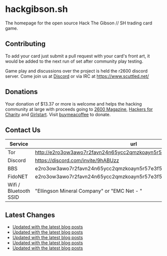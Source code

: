 # hackgibson.sh
The homepage for the open source Hack The Gibson // SH trading card game.


## Contributing

To add your card just submit a pull request with your card's front art, it would be added to the next run of set after community play testing.

Game play and discussions over the project is held the r2600 discord server. Come join us at [Discord](https://discord.com/invite/9hABUzz) or via IRC at https://www.scuttled.net/


## Donations

Your donation of $13.37 or more is welcome and helps the hacking community at large with proceeds going to [2600 Magazine](https://2600.com/), [Hackers for Charity](https://hackersforcharity.org) and [Girlstart](https://girlstart.org).  Visit [buymeacoffee](https://www.buymeacoffee.com/hackgibson.sh) to donate.


## Contact Us

Service | url
-|-
Tor | http://e2ro3ow3awo7r2favn24n65ycc2qmzkoayn5r57e3f56nvjwdcgg32ad.onion
Discord | https://discord.com/invite/9hABUzz
BBS | e2ro3ow3awo7r2favn24n65ycc2qmzkoayn5r57e3f56nvjwdcgg32ad.onion:23
FidoNET | e2ro3ow3awo7r2favn24n65ycc2qmzkoayn5r57e3f56nvjwdcgg32ad.onion:24554
Wifi / Bluetooth SSID | "Ellingson Mineral Company" or "EMC Net - <fidonet address>"

## Latest Changes
<!-- BLOG-POST-LIST:START -->
- [Updated with the latest blog posts](https://github.com/DFW2600/hackgibson.sh/commit/a8af772dba01322910d255df9ff257f03228f22e)
- [Updated with the latest blog posts](https://github.com/DFW2600/hackgibson.sh/commit/fbe920c1e9fb6af8164828a085fbeb9ad150e681)
- [Updated with the latest blog posts](https://github.com/DFW2600/hackgibson.sh/commit/bbee3e59420959c8a185683ae173b00b8789b82e)
- [Updated with the latest blog posts](https://github.com/DFW2600/hackgibson.sh/commit/3f0474581a5055bef77dd1be5a8e02e236a20fbf)
- [Updated with the latest blog posts](https://github.com/DFW2600/hackgibson.sh/commit/6ce718c0314a6f83cff585ce7f0c2c5aa840be8b)
<!-- BLOG-POST-LIST:END -->
